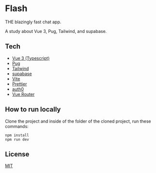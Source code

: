# Flash

THE blazingly fast chat app.

A study about Vue 3, Pug, Tailwind, and supabase.

## Tech

* [Vue 3 (Typescript)](https://vuejs.org/)
* [Pug](https://github.com/pugjs/pug)
* [Tailwind](https://tailwindcss.com/)
* [supabase](https://supabase.com/)
* [Vite](https://vitejs.dev/)
* [Prettier](https://prettier.io/)
* [auth0](https://auth0.com/)
* [Vue Router](https://router.vuejs.org/)

## How to run locally

Clone the project and inside of the folder of the cloned project, run these commands:

```
npm install
npm run dev
```

## License

[MIT](LICENSE)
